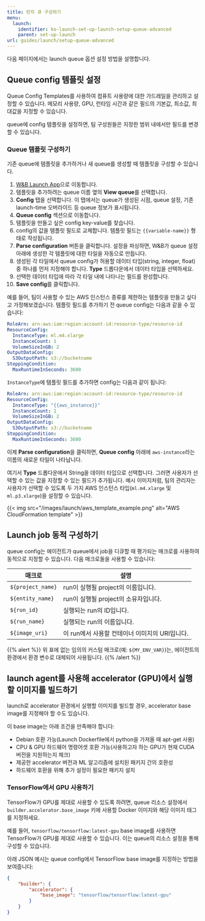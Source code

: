 ```yaml
---
title: 런치 큐 구성하기
menu:
  launch:
    identifier: ko-launch-set-up-launch-setup-queue-advanced
    parent: set-up-launch
url: guides/launch/setup-queue-advanced
---
```


다음 페이지에서는 launch queue 옵션 설정 방법을 설명합니다.

## Queue config 템플릿 설정
Queue Config Templates를 사용하여 컴퓨트 사용량에 대한 가드레일을 관리하고 설정할 수 있습니다. 메모리 사용량, GPU, 런타임 시간과 같은 필드의 기본값, 최소값, 최대값을 지정할 수 있습니다.

queue에 config 템플릿을 설정하면, 팀 구성원들은 지정한 범위 내에서만 필드를 변경할 수 있습니다.

### Queue 템플릿 구성하기
기존 queue에 템플릿을 추가하거나 새 queue를 생성할 때 템플릿을 구성할 수 있습니다.  

1. [W&B Launch App](https://wandb.ai/launch)으로 이동합니다.
2. 템플릿을 추가하려는 queue 이름 옆의 **View queue**를 선택합니다.
3. **Config** 탭을 선택합니다. 이 탭에서는 queue가 생성된 시점, queue 설정, 기존 launch-time 오버라이드 등 queue 정보가 표시됩니다.
4. **Queue config** 섹션으로 이동합니다.
5. 템플릿을 만들고 싶은 config key-value를 찾습니다.
6. config의 값을 템플릿 필드로 교체합니다. 템플릿 필드는 `{{variable-name}}` 형태로 작성됩니다.
7. **Parse configuration** 버튼을 클릭합니다. 설정을 파싱하면, W&B가 queue 설정 아래에 생성한 각 템플릿에 대한 타일을 자동으로 만듭니다.
8. 생성된 각 타일에서 queue config가 허용할 데이터 타입(string, integer, float) 중 하나를 먼저 지정해야 합니다. **Type** 드롭다운에서 데이터 타입을 선택하세요.
9. 선택한 데이터 타입에 따라 각 타일 내에 나타나는 필드를 완성합니다.
10. **Save config**를 클릭합니다.

예를 들어, 팀이 사용할 수 있는 AWS 인스턴스 종류를 제한하는 템플릿을 만들고 싶다고 가정해보겠습니다. 템플릿 필드를 추가하기 전 queue config는 다음과 같을 수 있습니다:

```yaml title="launch config"
RoleArn: arn:aws:iam:region:account-id:resource-type/resource-id
ResourceConfig:
  InstanceType: ml.m4.xlarge
  InstanceCount: 1
  VolumeSizeInGB: 2
OutputDataConfig:
  S3OutputPath: s3://bucketname
StoppingCondition:
  MaxRuntimeInSeconds: 3600
```

`InstanceType`에 템플릿 필드를 추가하면 config는 다음과 같이 됩니다:

```yaml title="launch config"
RoleArn: arn:aws:iam:region:account-id:resource-type/resource-id
ResourceConfig:
  InstanceType: "{{aws_instance}}"
  InstanceCount: 1
  VolumeSizeInGB: 2
OutputDataConfig:
  S3OutputPath: s3://bucketname
StoppingCondition:
  MaxRuntimeInSeconds: 3600
```

이제 **Parse configuration**을 클릭하면, **Queue config** 아래에 `aws-instance`라는 이름의 새로운 타일이 나타납니다.

여기서 **Type** 드롭다운에서 String을 데이터 타입으로 선택합니다. 그러면 사용자가 선택할 수 있는 값을 지정할 수 있는 필드가 추가됩니다. 예시 이미지처럼, 팀의 관리자는 사용자가 선택할 수 있도록 두 가지 AWS 인스턴스 타입(`ml.m4.xlarge` 및 `ml.p3.xlarge`)을 설정할 수 있습니다.

{{< img src="/images/launch/aws_template_example.png" alt="AWS CloudFormation template" >}}



## Launch job 동적 구성하기
queue config는 에이전트가 queue에서 job을 디큐할 때 평가되는 매크로를 사용하여 동적으로 지정할 수 있습니다. 다음 매크로들을 사용할 수 있습니다:

| 매크로             | 설명                                                     |
|-------------------|---------------------------------------------------------|
| `${project_name}` | run이 실행될 project의 이름입니다.                         |
| `${entity_name}`  | run이 실행될 project의 소유자입니다.                      |
| `${run_id}`       | 실행되는 run의 ID입니다.                                 |
| `${run_name}`     | 실행되는 run의 이름입니다.                               |
| `${image_uri}`    | 이 run에서 사용할 컨테이너 이미지의 URI입니다.             |

{{% alert %}}
위 표에 없는 임의의 커스텀 매크로(예: `${MY_ENV_VAR}`)는, 에이전트의 환경에서 환경 변수로 대체되어 사용됩니다.
{{% /alert %}}

## launch agent를 사용해 accelerator (GPU)에서 실행할 이미지를 빌드하기
launch로 accelerator 환경에서 실행할 이미지를 빌드할 경우, accelerator base image를 지정해야 할 수도 있습니다.

이 base image는 아래 조건을 만족해야 합니다:

- Debian 호환 가능(Launch Dockerfile에서 python을 가져올 때 apt-get 사용)
- CPU & GPU 하드웨어 명령어셋 호환 가능(사용하고자 하는 GPU가 현재 CUDA 버전을 지원하는지 체크)
- 제공한 accelerator 버전과 ML 알고리즘에 설치된 패키지 간의 호환성
- 하드웨어 호환을 위해 추가 설정이 필요한 패키지 설치

### TensorFlow에서 GPU 사용하기

TensorFlow가 GPU를 제대로 사용할 수 있도록 하려면, queue 리소스 설정에서 `builder.accelerator.base_image` 키에 사용할 Docker 이미지와 해당 이미지 태그를 지정하세요.

예를 들어, `tensorflow/tensorflow:latest-gpu` base image를 사용하면 TensorFlow가 GPU를 제대로 사용할 수 있습니다. 이는 queue의 리소스 설정을 통해 구성할 수 있습니다.

아래 JSON 예시는 queue config에서 TensorFlow base image를 지정하는 방법을 보여줍니다:

```json title="Queue config"
{
    "builder": {
        "accelerator": {
            "base_image": "tensorflow/tensorflow:latest-gpu"
        }
    }
}
```